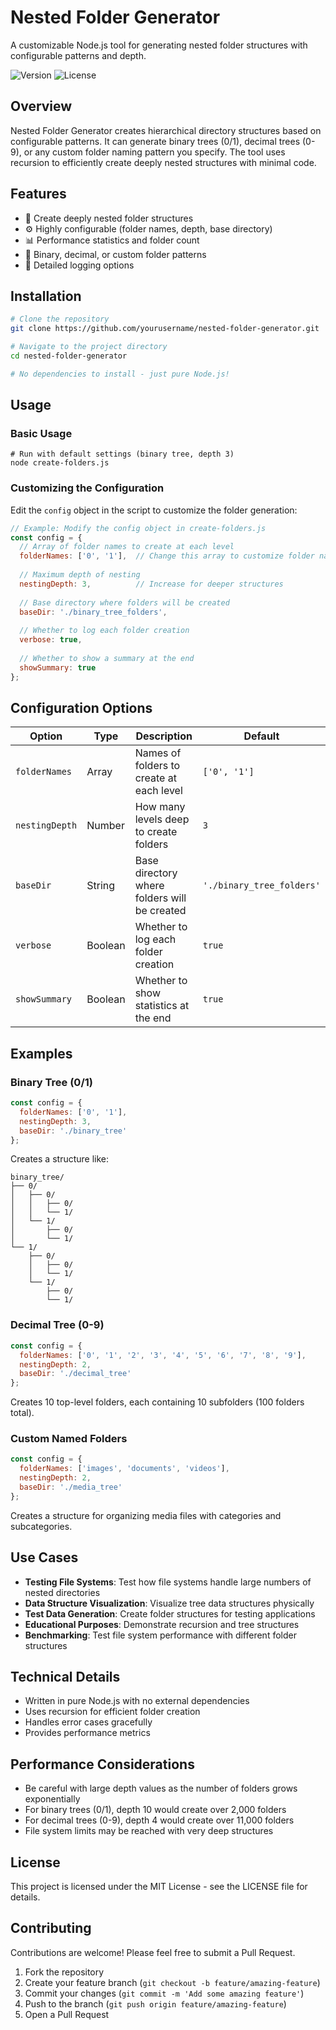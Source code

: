 # Nested Folder Generator

A customizable Node.js tool for generating nested folder structures with configurable patterns and depth.

![Version](https://img.shields.io/badge/version-1.0.0-blue)
![License](https://img.shields.io/badge/license-MIT-green)

## Overview

Nested Folder Generator creates hierarchical directory structures based on configurable patterns. It can generate binary trees (0/1), decimal trees (0-9), or any custom folder naming pattern you specify. The tool uses recursion to efficiently create deeply nested structures with minimal code.

## Features

- 🌲 Create deeply nested folder structures
- ⚙️ Highly configurable (folder names, depth, base directory)
- 📊 Performance statistics and folder count
- 🔄 Binary, decimal, or custom folder patterns
- 📝 Detailed logging options

## Installation

```bash
# Clone the repository
git clone https://github.com/yourusername/nested-folder-generator.git

# Navigate to the project directory
cd nested-folder-generator

# No dependencies to install - just pure Node.js!
```

## Usage

### Basic Usage

```shellscript
# Run with default settings (binary tree, depth 3)
node create-folders.js
```

### Customizing the Configuration

Edit the `config` object in the script to customize the folder generation:

```javascript
// Example: Modify the config object in create-folders.js
const config = {
  // Array of folder names to create at each level
  folderNames: ['0', '1'],  // Change this array to customize folder names
  
  // Maximum depth of nesting
  nestingDepth: 3,          // Increase for deeper structures
  
  // Base directory where folders will be created
  baseDir: './binary_tree_folders',
  
  // Whether to log each folder creation
  verbose: true,
  
  // Whether to show a summary at the end
  showSummary: true
};
```

## Configuration Options

| Option | Type | Description | Default
|-----|-----|-----|-----
| `folderNames` | Array | Names of folders to create at each level | `['0', '1']`
| `nestingDepth` | Number | How many levels deep to create folders | `3`
| `baseDir` | String | Base directory where folders will be created | `'./binary_tree_folders'`
| `verbose` | Boolean | Whether to log each folder creation | `true`
| `showSummary` | Boolean | Whether to show statistics at the end | `true`


## Examples

### Binary Tree (0/1)

```javascript
const config = {
  folderNames: ['0', '1'],
  nestingDepth: 3,
  baseDir: './binary_tree'
};
```

Creates a structure like:

```plaintext
binary_tree/
├── 0/
│   ├── 0/
│   │   ├── 0/
│   │   └── 1/
│   └── 1/
│       ├── 0/
│       └── 1/
└── 1/
    ├── 0/
    │   ├── 0/
    │   └── 1/
    └── 1/
        ├── 0/
        └── 1/
```

### Decimal Tree (0-9)

```javascript
const config = {
  folderNames: ['0', '1', '2', '3', '4', '5', '6', '7', '8', '9'],
  nestingDepth: 2,
  baseDir: './decimal_tree'
};
```

Creates 10 top-level folders, each containing 10 subfolders (100 folders total).

### Custom Named Folders

```javascript
const config = {
  folderNames: ['images', 'documents', 'videos'],
  nestingDepth: 2,
  baseDir: './media_tree'
};
```

Creates a structure for organizing media files with categories and subcategories.

## Use Cases

- **Testing File Systems**: Test how file systems handle large numbers of nested directories
- **Data Structure Visualization**: Visualize tree data structures physically
- **Test Data Generation**: Create folder structures for testing applications
- **Educational Purposes**: Demonstrate recursion and tree structures
- **Benchmarking**: Test file system performance with different folder structures


## Technical Details

- Written in pure Node.js with no external dependencies
- Uses recursion for efficient folder creation
- Handles error cases gracefully
- Provides performance metrics


## Performance Considerations

- Be careful with large depth values as the number of folders grows exponentially
- For binary trees (0/1), depth 10 would create over 2,000 folders
- For decimal trees (0-9), depth 4 would create over 11,000 folders
- File system limits may be reached with very deep structures


## License

This project is licensed under the MIT License - see the LICENSE file for details.

## Contributing

Contributions are welcome! Please feel free to submit a Pull Request.

1. Fork the repository
2. Create your feature branch (`git checkout -b feature/amazing-feature`)
3. Commit your changes (`git commit -m 'Add some amazing feature'`)
4. Push to the branch (`git push origin feature/amazing-feature`)
5. Open a Pull Request
